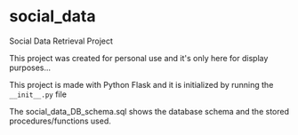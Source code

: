 # social_data
Social Data Retrieval Project

This project was created for personal use and it's only here for display purposes...

This project is made with Python Flask and it is initialized by running the `__init__.py` file

The social_data_DB_schema.sql shows the database schema and the stored procedures/functions used.
